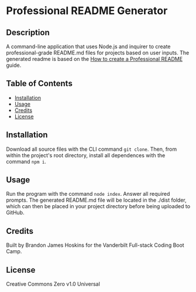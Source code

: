 # Professional README Generator

## Description

A command-line application that uses Node.js and inquirer to create professional-grade README.md files for projects based on user inputs. The generated readme is based on the [How to create a Professional README](./readme-guide.md) guide.

## Table of Contents

- [Installation](#installation)
- [Usage](#usage)
- [Credits](#credits)
- [License](#license)

## Installation

Download all source files with the CLI command `git clone`. Then, from within the project's root directory, install all dependences with the command `npm i`.

## Usage

Run the program with the command `node index`. Answer all required prompts. The generated README.md file will be located in the ./dist folder, which can then be placed in your project directory before being uploaded to GitHub.

## Credits

Built by Brandon James Hoskins for the Vanderbilt Full-stack Coding Boot Camp.

## License

Creative Commons Zero v1.0 Universal

